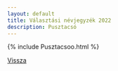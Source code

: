 ```yaml
---
layout: default
title: Választási névjegyzék 2022
description: Pusztacsó
---
```


{% include Pusztacsoo.html %}

[Vissza](./)
